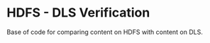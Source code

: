HDFS - DLS Verification
=======================

Base of code for comparing content on HDFS with content on DLS.
